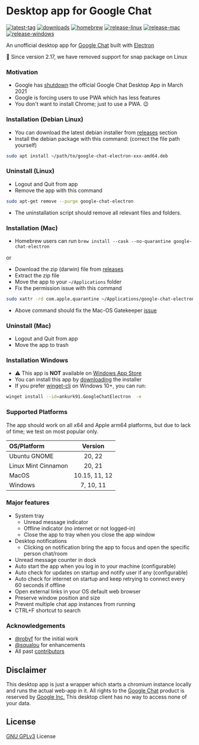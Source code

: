 # Desktop app for Google Chat

[![latest-tag](https://badgen.net/github/release/ankurk91/google-chat-electron)](https://github.com/ankurk91/google-chat-electron/releases)
[![downloads](https://img.shields.io/github/downloads/ankurk91/google-chat-electron/total?cacheSeconds=3600)](https://somsubhra.github.io/github-release-stats/?username=ankurk91&repository=google-chat-electron&page=1&per_page=30)
[![homebrew](https://badgen.net/homebrew/cask/dy/google-chat-electron)](https://formulae.brew.sh/cask/google-chat-electron)
[![release-linux](https://github.com/ankurk91/google-chat-electron/actions/workflows/release-linux.yml/badge.svg)](https://github.com/ankurk91/google-chat-electron/actions/workflows/release-linux.yml)
[![release-mac](https://github.com/ankurk91/google-chat-electron/actions/workflows/release-mac.yml/badge.svg)](https://github.com/ankurk91/google-chat-electron/actions/workflows/release-mac.yml)
[![release-windows](https://github.com/ankurk91/google-chat-electron/actions/workflows/release-windows.yml/badge.svg)](https://github.com/ankurk91/google-chat-electron/actions/workflows/release-windows.yml)

An unofficial desktop app for [Google Chat](http://chat.google.com) built
with [Electron](https://www.electronjs.org/apps/google-chat-electron)

:mega: Since version 2.17, we have removed support for snap package on Linux

### Motivation

* Google has [shutdown](https://support.google.com/chat/answer/10194711) the official Google Chat Desktop App in March
  2021
* Google is forcing users to use PWA which has less features
* You don't want to install Chrome; just to use a PWA. :wink:

### Installation (Debian Linux)

* You can download the latest debian installer from
  [releases](https://github.com/ankurk91/google-chat-electron/releases/latest) section
* Install the debian package with this command: (correct the file path yourself)

```bash
sudo apt install ~/path/to/google-chat-electron-xxx-amd64.deb
```

### Uninstall (Linux)

* Logout and Quit from app
* Remove the app with this command 

```bash
sudo apt-get remove --purge google-chat-electron
```

* The uninstallation script should remove all relevant files and folders.

### Installation (Mac)

* Homebrew users can run `brew install --cask --no-quarantine google-chat-electron`

or

* Download the zip (darwin) file from [releases](https://github.com/ankurk91/google-chat-electron/releases/latest)
* Extract the zip file
* Move the app to your `~/Applications` folder
* Fix the permission issue with this command

```bash
sudo xattr -rd com.apple.quarantine ~/Applications/google-chat-electron.app
```

* Above command should fix the Mac-OS Gatekeeper [issue](https://apple.stackexchange.com/questions/262355/)

### Uninstall (Mac)

* Logout and Quit from app
* Move the app to trash

### Installation Windows

* :warning: This app is **NOT** available
  on [Windows App Store](https://apps.microsoft.com/store/detail/gchat-for-desktop/9MZXBPL66066)
* You can install this app by [downloading](https://github.com/ankurk91/google-chat-electron/releases/latest) the
  installer
* If you prefer [winget-cli](https://github.com/microsoft/winget-cli) on Windows 10+, you can run:

```bash
winget install --id=ankurk91.GoogleChatElectron  -e
```

### Supported Platforms

The app should work on all x64 and Apple arm64 platforms, but due to lack of time; we test on most popular only.

| OS/Platform         |    Version    |
|:--------------------|:-------------:|
| Ubuntu GNOME        |    20, 22     |
| Linux Mint Cinnamon |    20, 21     |
| MacOS               | 10.15, 11, 12 |
| Windows             |   7, 10, 11   |

### Major features

* System tray
    - Unread message indicator
    - Offline indicator (no internet or not logged-in)
    - Close the app to tray when you close the app window
* Desktop notifications
    - Clicking on notification bring the app to focus and open the specific person chat/room
* Unread message counter in dock
* Auto start the app when you log in to your machine (configurable)
* Auto check for updates on startup and notify user if any (configurable)
* Auto check for internet on startup and keep retrying to connect every 60 seconds if offline
* Open external links in your OS default web browser
* Preserve window position and size
* Prevent multiple chat app instances from running
* CTRL+F shortcut to search

### Acknowledgements

* [@robyf](https://github.com/robyf/google-chat-linux) for the initial work
* [@squalou](https://github.com/squalou/google-chat-linux) for enhancements
* All past [contributors](https://github.com/ankurk91/google-chat-electron/graphs/contributors)

## Disclaimer

This desktop app is just a wrapper which starts a chromium instance locally and runs the actual web-app in it. All
rights to the [Google Chat](https://chat.google.com/) product is reserved by
[Google Inc.](https://en.wikipedia.org/wiki/Google)
This desktop client has no way to access none of your data.

## License

[GNU GPLv3](LICENSE.txt) License
